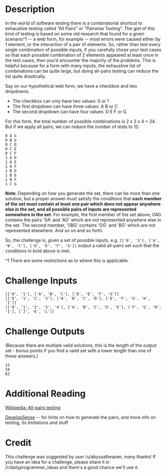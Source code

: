 # Description

In the world of software testing there is a combinatorial shortcut to exhaustive testing called "All Pairs" or "Pairwise Testing". The gist of this kind of testing is based on some old research that found for a given scenario^1 -- a web form, for example -- most errors were caused either by 1 element, or the interaction of a pair of elements. So, rather than test every single combination of possible inputs, if you carefully chose your test cases so that each possible combination of 2 elements appeared at least once in the test cases, then you'd encounter the majority of the problems. This is helpful because for a form with many inputs, the exhaustive list of combinations can be quite large, but doing all-pairs testing can reduce the list quite drastically.


Say on our hypothetical web form, we have a checkbox and two dropdowns.

* The checkbox can only have two values: 0 or 1
* The first dropdown can have three values: A B or C
* The second dropdown can have four values: D E F or G

For this form, the total number of possible combinations is 2 x 3 x 4 = 24. But if we apply all pairs, we can reduce the number of tests to 12:

    0 A G
    0 B G
    0 C D
    0 C E
    0 C F
    1 A D
    1 A E
    1 A F
    1 B D
    1 B E
    1 B F
    1 C G

**Note**: Depending on how you generate the set, there can be more than one solution, but a proper answer must satisfy the conditions that **each member of the set must contain at least one pair which does not appear anywhere else in the set, and all possible pairs of inputs are represented somewhere in the set.** For example, the first member of the set above, 0AG contains the pairs '0A' and 'AG' which are not represented anywhere else in the set. The second member, '0BG' contains 'OG' and 'BG' which are not represented elsewhere. And so on and so forth.

So, the challenge is, given a set of possible inputs, e.g. `[['0', '1'], ['A', 'B', 'C'], ['D', 'E', 'F', 'G']]` output a valid all-pairs set such that the conditions in bold above is met.

 ^1 There are some restrictions as to where this is applicable.

# Challenge Inputs

    [['0', '1'], ['A', 'B', 'C'], ['D', 'E', 'F', 'G']]
    [['0', '1', '2', '3'], ['A', 'B', 'C', 'D'], ['E', 'F', 'G', 'H', 'I']]
    [['0', '1', '2', '3', '4'], ['A', 'B', 'C', 'D', 'E'], ['F', 'G', 'H', 'I'], ['J', 'K', 'L']]

# Challenge Outputs

(Because there are multiple valid solutions, this is the length of the output set - bonus points if you find a valid set with a lower length than one of these answers.)

    12
    34
    62

# Additional Reading

[Wikipedia: All-pairs testing](https://en.wikipedia.org/wiki/All-pairs_testing)

[DevelopSense](http://www.developsense.com/pairwiseTesting.html) -- for hints on how to generate the pairs, and more info on testing, its limitations and stuff

# Credit

This challenge was suggested by user /u/abyssalheaven, many thanks! If you have an idea for a challenge, please share it in /r/dailyprogrammer_ideas and there's a good chance we'll use it. 